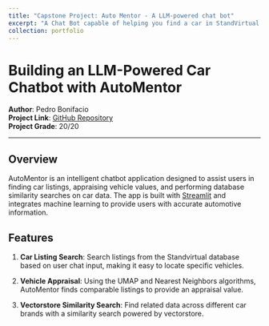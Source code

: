 ```yaml
---
title: "Capstone Project: Auto Mentor - A LLM-powered chat bot"
excerpt: "A Chat Bot capable of helping you find a car in StandVirtual & vehicle price appraisal using UMAP.<br/><br/><img src='/images/automentor.jpeg'><br/>"
collection: portfolio
---
```


# Building an LLM-Powered Car Chatbot with AutoMentor

**Author**: Pedro Bonifacio  
**Project Link**: [GitHub Repository](https://github.com/pedro-bonifacio/CapstoneProject)\
**Project Grade**: 20/20

---

## Overview

AutoMentor is an intelligent chatbot application designed to assist users in finding car listings, appraising vehicle values, and performing database similarity searches on car data. The app is built with [Streamlit](https://streamlit.io/) and integrates machine learning to provide users with accurate automotive information.

## Features

1. **Car Listing Search**: Search listings from the Standvirtual database based on user chat input, making it easy to locate specific vehicles.
  
2. **Vehicle Appraisal**: Using the UMAP and Nearest Neighbors algorithms, AutoMentor finds comparable listings to provide an appraisal value.

3. **Vectorstore Similarity Search**: Find related data across different car brands with a similarity search powered by vectorstore.



